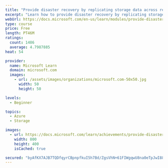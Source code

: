 ```yaml
---
title: "Provide disaster recovery by replicating storage data across regions and failing over to secondary location"
excerpt: "Learn how to provide disaster recovery by replicating storage data across regions and failing over to secondary location."
webUrl: https://docs.microsoft.com/en-us/learn/modules/provide-disaster-recovery-replicate-storage-data/
type: course
price: Free
length: PT46M
ratings:
  count: 1486
  average: 4.7987885
heat: 54

provider:
  name: Microsoft Learn
  domain: microsoft.com
  images:
    - url: /assets/images/organizations/microsoft.com-50x50.jpg
      width: 50
      height: 50

levels:
  - Beginner

topics:
  - Azure
  - Storage

images:
  - url: https://docs.microsoft.com/learn/achievements/provide-disaster-recovery-replicate-storage-data-social.png
    width: 800
    height: 400
    isCached: true

secured: "byAfKX7AJB7TQDfqyrCBpnpfkuI5h7Bd/ZgsVhN+61FIWgqwU8na0eTpJwI88S1KhDHW1lRaTommAltabMH11Q9ieJbv3PO7O7ZD1DUSQmIswkkk9f21+175ljLqLnq7eJQd8IwhU9ZJ0tmCbUfbARtsNYIg/8sVbgTRBuicgmUFdymgVK/ScKR1JiICNC838HpGBA4W5EnnawRX6oZKWEWUQbo5ajRVrOAJhmZn6qJ0f6NsxVQw9us1aSmGLaoPEkjcszzRmGXonX9bhMrc6CGvNU3V05GnPpDogcwMVjUHbfUMjcJOjQdM4P9mA1vyjgIO3ATXdLNOx6dFZemrV4anZsUGWDdlnY+d2nSfNCbq+mu/SQxE7liqYUBS63c0HMcloDi6mnSOIEAypGflVGdkmVKjhITtfLqEFFTvkZU=;2osxS2B7AhKUoFhIkO8H1w=="
---
```


